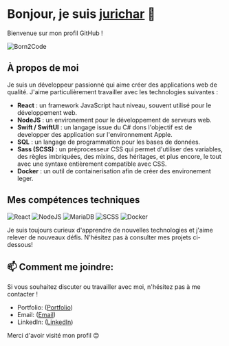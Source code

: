 # Bonjour, je suis [jurichar](https://profile.intra.42.fr/users/jurichar) 👋

Bienvenue sur mon profil GitHub !

![Born2Code](https://badgen.net/badge/Born2Code/jurichar/orange?cache=86400&icon=https://meta.intra.42.fr/assets/42_logo-7dfc9110a5319a308863b96bda33cea995046d1731cebb735e41b16255106c12.svg)

<!-- [![42 Paris](https://badge42.vercel.app/api/stats/jurichar?privacyName=true&privacyEmail=true)](https://github.com/jurichar) -->

## À propos de moi

Je suis un développeur passionné qui aime créer des applications web de qualité. J'aime particulièrement travailler avec les technologies suivantes :

- **React** : un framework JavaScript haut niveau, souvent utilisé pour le développement web.
- **NodeJS** : un environement pour le développement de serveurs web.
- **Swift / SwiftUI** : un langage issue du C# dons l'objectif est de developper des application sur l'environnement Apple.
- **SQL** : un langage de programmation pour les bases de données.
- **Sass (SCSS)** : un préprocesseur CSS qui permet d'utiliser des variables, des règles imbriquées, des mixins, des héritages, et plus encore, le tout avec une syntaxe entièrement compatible avec CSS.
- **Docker** : un outil de containerisation afin de créer des environement leger.
<!-- - Et d'autres technologies web... -->

## Mes compétences techniques

![React](https://img.shields.io/badge/-React-61DAFB?logo=react&logoColor=white&style=for-the-badge)
![NodeJS](https://img.shields.io/badge/node.js-6DA55F?style=for-the-badge&logo=node.js&logoColor=white)
![MariaDB](https://img.shields.io/badge/MariaDB-003545?style=for-the-badge&logo=mariadb&logoColor=white)
![SCSS](https://img.shields.io/badge/-SCSS-CC6699?logo=sass&logoColor=white&style=for-the-badge)
![Docker](https://img.shields.io/badge/docker-%230db7ed.svg?style=for-the-badge&logo=docker&logoColor=white)


Je suis toujours curieux d'apprendre de nouvelles technologies et j'aime relever de nouveaux défis. N'hésitez pas à consulter mes projets ci-dessous!

## 📫 Comment me joindre:

Si vous souhaitez discuter ou travailler avec moi, n'hésitez pas à me contacter !

- Portfolio: ([Portfolio](https://jurichar.vercel.app/))
- Email: ([Email](mailto:julienrichard.emp@gmail.com))
- LinkedIn: ([LinkedIn](https://www.linkedin.com/in/julien-rchd/))

Merci d'avoir visité mon profil 😊
